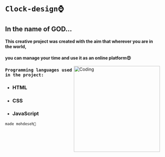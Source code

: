 # `Clock-design⌚`
## In the name of GOD...
#### This creative project was created with the aim that wherever you are in the world,
#### you can manage your time and use it as an online platform😍

<img align="right" alt="Coding" width="280" src="https://static.vecteezy.com/system/resources/previews/005/968/508/original/purple-clock-design-free-vector.jpg">

 ### `Programming languages ​​used in the project:`
- ### HTML
- ### CSS
- ### JavaScript




`made mohdeseh🌠`

